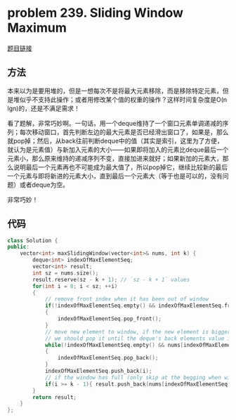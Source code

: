 # problem 239. Sliding Window Maximum

[题目链接](https://leetcode.com/problems/sliding-window-maximum/)

## 方法

本来以为是要用堆的，但是一想每次不是将最大元素移除，而是移除特定元素，但是堆似乎不支持此操作；或者用修改某个值的权重的操作？这样时间复杂度是O(n lgn)的，还是不满足需求！

看了题解，非常巧妙啊。一句话，用一个deque维持了一个窗口元素单调递减的序列；每次移动窗口，首先判断左边的最大元素是否已经滑出窗口了，如果是，那么就pop掉；然后，从back往前判断deque中的值（其实是索引，这里为了方便，就认为是元素值）与新加入元素的大小——如果即将加入的元素比deque最后一个元素小，那么原来维持的递减序列不变，直接加进来就好；如果新加的元素大，那么说明最后一个元素再也不可能成为最大值了，所以pop掉它，继续比较新的最后一个元素与即将新进的元素大小，直到最后一个元素大（等于也是可以的，没有问题）或者deque为空。

非常巧妙！


## 代码

```C++
class Solution {
public:
    vector<int> maxSlidingWindow(vector<int>& nums, int k) {
        deque<int> indexOfMaxElementSeq;
        vector<int> result;
        int sz = nums.size();
        result.reserve(sz - k + 1); // `sz - k + 1` values
        for(int i = 0; i < sz; ++i)
        {
            // remove front index when it has been out of window
            if(!indexOfMaxElementSeq.empty() && indexOfMaxElementSeq.front() < i - k + 1 )
            {
                indexOfMaxElementSeq.pop_front();
            }
            // move new element to window, if the new element is bigger than previous elements of the current window,
            // we should pop it until the deque's back elements value is bigger than the new element or the deque is empty
            while(!indexOfMaxElementSeq.empty() && nums[indexOfMaxElementSeq.back()] <= nums[i])
            {
                indexOfMaxElementSeq.pop_back();
            }
            indexOfMaxElementSeq.push_back(i);
            // if the window has full (only skip at the begging when window has not been filled)
            if(i >= k - 1){ result.push_back(nums[indexOfMaxElementSeq.front()]); }
        }
        return result;
    }
};
```